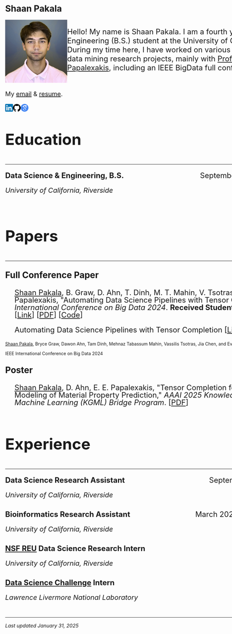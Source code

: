 # Shaan Pakala

<!-- Google tag (gtag.js) -->
<script async src="https://www.googletagmanager.com/gtag/js?id=G-N4HHP6LBJ6"></script>
<script>
  window.dataLayer = window.dataLayer || [];
  function gtag(){dataLayer.push(arguments);}
  gtag('js', new Date());

  gtag('config', 'G-N4HHP6LBJ6');
</script>

<style>
  .container {
    width: 960px;
    margin: 0 auto;
    overflow: auto;
  }
</style>

<div class="container">

<img align="left" width="200" src="images/picture_of_me.jpg">
<p style="font-size: 24px;">
  Hello! My name is Shaan Pakala. I am a fourth year Data Science & Engineering (B.S.) student at the University of California, Riverside. During my time here, I have worked on various machine learning & data mining research projects, mainly with <a href="https://www.cs.ucr.edu/~epapalex/">Professor Vagelis Papalexakis</a>, including an IEEE BigData full conference <a href="https://ieeexplore.ieee.org/document/10825934">paper</a>.

  <br clear="all">

</p>

<div style="margin-top 7px;">
  <p style="font-size: 20px;">
    My <a href="mailto:shaan.pakala@gmail.com">email</a> & <a href="https://shaanpakala.github.io/resume.pdf">resume</a>.
  </p>
</div>


<div style="margin-top 2px;">
  <a href="https://www.linkedin.com/in/shaan-pakala-b91024210/" target="_blank">
    <img align="left" width="25" height="25" src="images/linkedin_logo.png">
  </a>
  <a href="https://github.com/shaanpakala" target="_blank">
    <img align="left" width="25" height="25" src="images/git_logo.png">
  </a>
  <a href="https://scholar.google.com/citations?user=UjR-nicAAAAJ&hl=en&oi=ao" target="_blank">
    <img align="left" width="25" height="25" src="images/google_scholar.png">
  </a>
  <br>
</div>


<section id="Education">
<br>
  
<p style="font-size: 50px;"><b>Education</b></p>
<hr>
</section>

<p style="font-size: 24px; display: flex; justify-content: space-between; line-height: 1.0;">
  <span><b>Data Science & Engineering, B.S.</b></span>
  <span style="text-align: right;">September 2021 - June 2025</span>
</p>
<p style="font-size: 22px; line-height: 1.0;"><em>University of California, Riverside</em></p>

<br clear="all">

<section id="Papers">
<br>
<p style="font-size: 50px;"><b>Papers</b></p>
<hr>
</section>

<p style="font-size: 28px;"><b>Full Conference Paper</b></p>

<p style="font-size: 24px; display: flex; justify-content: space-between; line-height: 1.0; margin-left: 30px;">
  <span><u>Shaan Pakala</u>, B. Graw, D. Ahn, T. Dinh, M. T. Mahin, V. Tsotras, J. Chen, E. E. Papalexakis, "Automating Data Science Pipelines with Tensor Completion," <i>IEEE International Conference on Big Data 2024</i>. <b>Received Student Travel Award</b>. [<a href="https://ieeexplore.ieee.org/document/10825934">Link</a>] [<a href="https://arxiv.org/pdf/2410.06408">PDF</a>] [<a href="https://github.com/shaanpakala/STC_AutoML">Code</a>]</span>
</p>

<p style="font-size: 24px; display: flex; justify-content: space-between; line-height: 1.0; margin-left: 30px;">
  <span>Automating Data Science Pipelines with Tensor Completion [<a href="https://ieeexplore.ieee.org/document/10825934">Link</a>] [<a href="https://arxiv.org/pdf/2410.06408">PDF</a>] [<a href="https://github.com/shaanpakala/STC_AutoML">Code</a>]

  <u>Shaan Pakala</u>, Bryce Graw, Dawon Ahn, Tam Dinh, Mehnaz Tabassum Mahin, Vassilis Tsotras, Jia Chen, and Evangelos E. Papalexakis

  IEEE International Conference on Big Data 2024</span>
</p>


<p style="font-size: 28px;"><b>Poster</b></p>

<p style="font-size: 24px; display: flex; justify-content: space-between; line-height: 1.0; margin-left: 30px;">
  <span><u>Shaan Pakala</u>, D. Ahn, E. E. Papalexakis, "Tensor Completion for Surrogate Modeling of Material Property Prediction," <i>AAAI 2025 Knowledge-Guided Machine Learning (KGML) Bridge Program</i>. [<a href="https://arxiv.org/pdf/2501.18137">PDF</a>]</span>
</p>

<section id="Experience">
<br>
<p style="font-size: 50px;"><b>Experience</b></p>
<hr>
</section>

<p style="font-size: 24px; display: flex; justify-content: space-between; line-height: 1.0;">
  <span><b>Data Science Research Assistant</b></span>
  <span style="text-align: right;">September 2024 - Present</span>
</p>
<p style="font-size: 22px; line-height: 1.0;"><em>University of California, Riverside</em></p>

<p style="font-size: 24px; display: flex; justify-content: space-between; line-height: 1.0; margin-top: 40px;">
  <span><b>Bioinformatics Research Assistant</b></span>
  <span style="text-align: right;">March 2024 - December 2024</span>
</p>
<p style="font-size: 22px; line-height: 1.0;"><em>University of California, Riverside</em></p>

<p style="font-size: 24px; display: flex; justify-content: space-between; line-height: 1.0; margin-top: 40px;">
  <span><b><a href="https://www.nsf.gov/awardsearch/showAward?AWD_ID=2244480&HistoricalAwards=false">NSF REU</a> Data Science Research Intern</b></span>
  <span style="text-align: right;">Summer 2024</span>
</p>
<p style="font-size: 22px; line-height: 1.0;"><em>University of California, Riverside</em></p>

<p style="font-size: 24px; display: flex; justify-content: space-between; line-height: 1.0; margin-top: 40px;">
  <span><b>
    <a href="https://www.llnl.gov/article/50051/uc-merced-uc-riverside-tackle-data-science-challenge-machine-learning-assisted-heart">
      Data Science Challenge</a>
    Intern
  </b></span>
  <span style="text-align: right;">July 2023</span>
</p>
<p style="font-size: 22px; line-height: 1.0;"><em>Lawrence Livermore National Laboratory</em></p>

<br clear="all">


<hr>
<p style="font-size: 16px;"><i>Last updated January 31, 2025</i></p>


</div>
